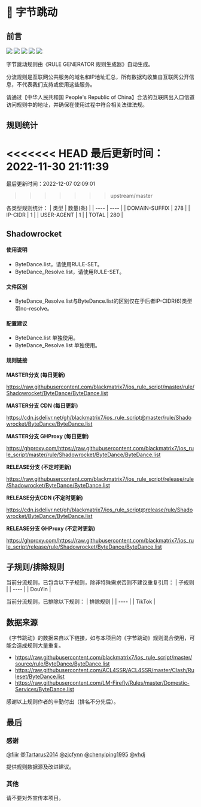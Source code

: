 # 🧸 字节跳动

## 前言

![](https://shields.io/badge/-移除重复规则-ff69b4) ![](https://shields.io/badge/-DOMAIN与DOMAIN--SUFFIX合并-green) ![](https://shields.io/badge/-DOMAIN--SUFFIX间合并-critical) ![](https://shields.io/badge/-DOMAIN--SUFFIX与DOMAIN--KEYWORD合并-blue) ![](https://shields.io/badge/-IP--CIDR(6)合并-blueviolet) 

字节跳动规则由《RULE GENERATOR 规则生成器》自动生成。

分流规则是互联网公共服务的域名和IP地址汇总，所有数据均收集自互联网公开信息，不代表我们支持或使用这些服务。

请通过【中华人民共和国 People's Republic of China】合法的互联网出入口信道访问规则中的地址，并确保在使用过程中符合相关法律法规。

## 规则统计

<<<<<<< HEAD
最后更新时间：2022-11-30 21:11:39
=======
最后更新时间：2022-12-07 02:09:01
>>>>>>> upstream/master

各类型规则统计：
| 类型 | 数量(条)  | 
| ---- | ----  |
| DOMAIN-SUFFIX | 278  | 
| IP-CIDR | 1  | 
| USER-AGENT | 1  | 
| TOTAL | 280  | 


## Shadowrocket 

#### 使用说明
- ByteDance.list，请使用RULE-SET。
- ByteDance_Resolve.list，请使用RULE-SET。

#### 文件区别
- ByteDance_Resolve.list与ByteDance.list的区别仅在于后者IP-CIDR(6)类型带no-resolve。

#### 配置建议
- ByteDance.list 单独使用。
- ByteDance_Resolve.list 单独使用。

#### 规则链接
**MASTER分支 (每日更新)**

https://raw.githubusercontent.com/blackmatrix7/ios_rule_script/master/rule/Shadowrocket/ByteDance/ByteDance.list

**MASTER分支 CDN (每日更新)**

https://cdn.jsdelivr.net/gh/blackmatrix7/ios_rule_script@master/rule/Shadowrocket/ByteDance/ByteDance.list

**MASTER分支 GHProxy (每日更新)**

https://ghproxy.com/https://raw.githubusercontent.com/blackmatrix7/ios_rule_script/master/rule/Shadowrocket/ByteDance/ByteDance.list

**RELEASE分支 (不定时更新)**

https://raw.githubusercontent.com/blackmatrix7/ios_rule_script/release/rule/Shadowrocket/ByteDance/ByteDance.list

**RELEASE分支CDN (不定时更新)**

https://cdn.jsdelivr.net/gh/blackmatrix7/ios_rule_script@release/rule/Shadowrocket/ByteDance/ByteDance.list

**RELEASE分支 GHProxy (不定时更新)**

https://ghproxy.com/https://raw.githubusercontent.com/blackmatrix7/ios_rule_script/release/rule/Shadowrocket/ByteDance/ByteDance.list

## 子规则/排除规则

当前分流规则，已包含以下子规则，除非特殊需求否则不建议重复引用：
| 子规则  | 
| ----  |
| DouYin  | 


当前分流规则，已排除以下规则：
| 排除规则  | 
| ----  |
| TikTok  | 

## 数据来源

《字节跳动》的数据来自以下链接，如与本项目的《字节跳动》规则混合使用，可能会造成规则大量重复。

- https://raw.githubusercontent.com/blackmatrix7/ios_rule_script/master/source/rule/ByteDance/ByteDance.list
- https://raw.githubusercontent.com/ACL4SSR/ACL4SSR/master/Clash/Ruleset/ByteDance.list
- https://raw.githubusercontent.com/LM-Firefly/Rules/master/Domestic-Services/ByteDance.list


感谢以上规则作者的辛勤付出（排名不分先后）。

## 最后

### 感谢

[@fiiir](https://github.com/fiiir) [@Tartarus2014](https://github.com/Tartarus2014) [@zjcfynn](https://github.com/zjcfynn) [@chenyiping1995](https://github.com/chenyiping1995) [@vhdj](https://github.com/vhdj)

提供规则数据源及改进建议。

### 其他

请不要对外宣传本项目。
